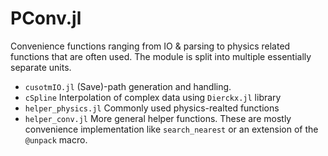 # PConv.jl

Convenience functions ranging from IO & parsing to physics related functions that are often used. The module is split into multiple essentially separate units.

- `cusotmIO.jl` (Save)-path generation and handling.
- `cSpline` Interpolation of complex data using `Dierckx.jl` library
- `helper_physics.jl` Commonly used physics-realted functions
- `helper_conv.jl` More general helper functions. These are mostly convenience implementation like `search_nearest` or an extension of the `@unpack` macro.
